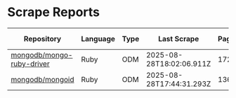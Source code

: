 # Scrape Reports

| Repository | Language | Type | Last Scrape | Pages | Found | Filtered | Total Possible | Percent |
|---|---|---|---|---|---|---|---:|---:|
| [mongodb/mongo-ruby-driver](reports/mongodb-mongo-ruby-driver-dependents.md) | Ruby | ODM | 2025-08-28T18:02:06.911Z | 172 | 5069 | 4920 | 22214 | 22.8% |
| [mongodb/mongoid](reports/mongodb-mongoid-dependents.md) | Ruby | ODM | 2025-08-28T17:44:31.293Z | 136 | 4029 | 3897 | 23645 | 17.0% |
